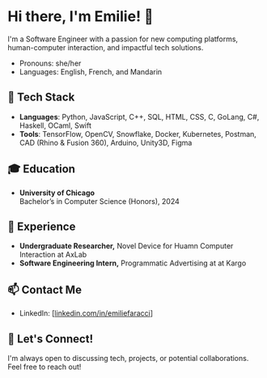 # Hi there, I'm Emilie! 👋
I'm a Software Engineer with a passion for new computing platforms, human-computer interaction, and impactful tech solutions. 
- Pronouns: she/her
- Languages: English, French, and Mandarin

## 🔧 Tech Stack
- **Languages**: Python, JavaScript, C++, SQL, HTML, CSS, C, GoLang, C#, Haskell, OCaml, Swift
- **Tools**: TensorFlow, OpenCV, Snowflake, Docker, Kubernetes, Postman, CAD (Rhino & Fusion 360), Arduino, Unity3D, Figma

## 🎓 Education
- **University of Chicago**  
  Bachelor’s in Computer Science (Honors), 2024

## 💼 Experience
- **Undergraduate Researcher,** Novel Device for Huamn Computer Interaction at AxLab
- **Software Engineering Intern,** Programmatic Advertising at at Kargo

## 📫 Contact Me
- LinkedIn: [[linkedin.com/in/emiliefaracci](https://www.linkedin.com/in/emilie-faracci/)]

## 👋 Let's Connect!
I'm always open to discussing tech, projects, or potential collaborations. Feel free to reach out!

<!--
- 🔭 I’m currently working on ...
- 🌱 I’m currently learning ...
- 👯 I’m looking to collaborate on ...
-->
